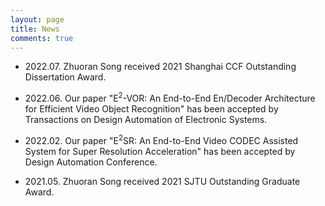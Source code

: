 ```yaml
---
layout: page
title: News
comments: true
---
```


* 2022.07. Zhuoran Song received 2021 Shanghai CCF Outstanding Dissertation Award.

* 2022.06. Our paper "E$^2$-VOR: An End-to-End En/Decoder Architecture for Efficient Video Object Recognition" has been accepted by Transactions on Design Automation of Electronic Systems.

* 2022.02. Our paper "E$^2$SR: An End-to-End Video CODEC Assisted System for Super Resolution Acceleration" has been accepted by Design Automation Conference.

* 2021.05. Zhuoran Song received 2021 SJTU Outstanding Graduate Award.